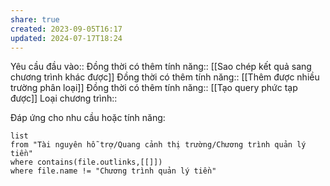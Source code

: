 ```yaml
---
share: true
created: 2023-09-05T16:17
updated: 2024-07-17T18:24
---
```

Yêu cầu đầu vào:: 
Đồng thời có thêm tính năng:: [[Sao chép kết quả sang chương trình khác được]]
Đồng thời có thêm tính năng:: [[Thêm được nhiều trường phân loại]]
Đồng thời có thêm tính năng:: [[Tạo query phức tạp được]]
Loại chương trình:: 

Đáp ứng cho nhu cầu hoặc tính năng:
```dataview
list
from "Tài nguyên hỗ trợ/Quang cảnh thị trường/Chương trình quản lý tiền" 
where contains(file.outlinks,[[]])
where file.name != "Chương trình quản lý tiền" 
```